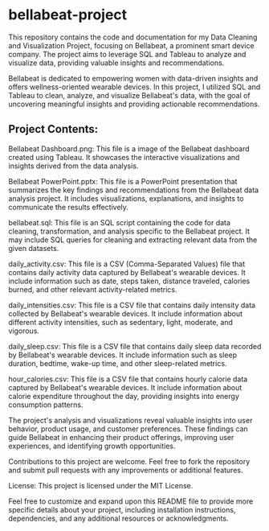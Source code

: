 # bellabeat-project

This repository contains the code and documentation for my Data Cleaning and Visualization Project, focusing on Bellabeat, 
a prominent smart device company. The project aims to leverage SQL and Tableau to analyze and visualize data, 
providing valuable insights and recommendations.

Bellabeat is dedicated to empowering women with data-driven insights and offers wellness-oriented wearable devices. 
In this project, I utilized SQL and Tableau to clean, analyze, and visualize Bellabeat's data, 
with the goal of uncovering meaningful insights and providing actionable recommendations.

## Project Contents:
Bellabeat Dashboard.png: This file is a image of the Bellabeat dashboard created using Tableau. 
                         It showcases the interactive visualizations and insights derived from the data analysis.

Bellabeat PowerPoint.pptx: This file is a PowerPoint presentation that summarizes the key findings and recommendations from the Bellabeat data analysis project. 
                           It includes visualizations, explanations, and insights to communicate the results effectively.

bellabeat.sql: This file is an SQL script containing the code for data cleaning, 
                transformation, and analysis specific to the Bellabeat project. 
                It may include SQL queries for cleaning and extracting relevant data from the given datasets.

daily_activity.csv: This file is a CSV (Comma-Separated Values) file that contains daily activity data captured by Bellabeat's wearable devices. 
                    It include information such as date, steps taken, distance traveled, calories burned, and other relevant activity-related metrics.

daily_intensities.csv: This file is a CSV file that contains daily intensity data collected by Bellabeat's wearable devices. 
                        It include information about different activity intensities, such as sedentary, light, moderate, and vigorous.

daily_sleep.csv: This file is a CSV file that contains daily sleep data recorded by Bellabeat's wearable devices. 
                  It include information such as sleep duration, bedtime, wake-up time, and other sleep-related metrics.

hour_calories.csv: This file is a CSV file that contains hourly calorie data captured by Bellabeat's wearable devices. 
                    It include information about calorie expenditure throughout the day, providing insights into energy consumption patterns.


The project's analysis and visualizations reveal valuable insights into user behavior, product usage, and customer preferences. 
These findings can guide Bellabeat in enhancing their product offerings, improving user experiences, and identifying growth opportunities.


Contributions to this project are welcome. Feel free to fork the repository and submit pull requests with any improvements or additional features.

License:
This project is licensed under the MIT License.

Feel free to customize and expand upon this README file to provide more specific details about your project, 
including installation instructions, dependencies, and any additional resources or acknowledgments.
